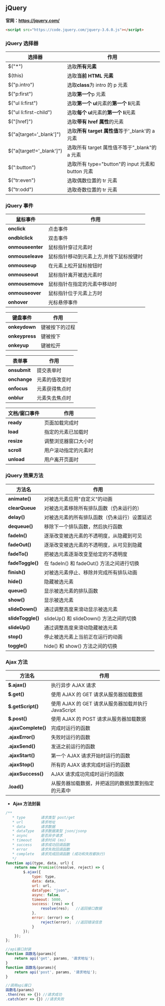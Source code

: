 ## jQuery

**官网：<https://jquery.com/>**

```html
<script src="https://code.jquery.com/jquery-3.6.0.js"></script>
```

### jQuery 选择器

| 选择器                    | 作用                                              |
| ------------------------- | ------------------------------------------------- |
| \$("\*")                  | 选取**所有元素**                                  |
| \$(this)                  | 选取**当前 HTML 元素**                            |
| \$("p.intro")             | 选取**class**为 intro 的 p 元素                   |
| \$("p:first")             | 选取**第一个**p 元素                              |
| \$("ul li:first")         | 选取**第一个 ul**元素的**第一个 li**元素          |
| \$("ul li:first-child")   | 选取**每个 ul**元素的**第一个 li**元素            |
| \$("[href]")              | 选取**带有 href 属性**的元素                      |
| \$("a[target='_blank']")  | 选取**所有 target 属性值**等于'\_blank'的 a 元素  |
| \$("a[target!='_blank']") | 选取所有 target 属性值不等于"\_blank"的 a 元素    |
| \$(":button")             | 选取所有 type="button"的 input 元素和 button 元素 |
| \$("tr:even")             | 选取偶数位置的 tr 元素                            |
| \$("tr:odd")              | 选取奇数位置的 tr 元素                            |

### jQuery 事件

| 鼠标事件       | 作用                                    |
| -------------- | --------------------------------------- |
| **onclick**      | 点击事件                                |
| **ondblclick**   | 双击事件                                |
| **onmouseenter** | 鼠标指针穿过元素时                      |
| **onmouseleave** | 鼠标指针移动到元素上方,并按下鼠标按键时 |
| **onmouseup**    | 在元素上松开鼠标按钮时                  |
| **onmouseout**   | 鼠标指针离开被选元素时                  |
| **onmousemove**  | 鼠标指针在指定的元素中移动时            |
| **onmouseover**  | 鼠标指针位于元素上方时                  |
| **onhover**      | 光标悬停事件                            |

| 键盘事件     | 作用           |
| ------------ | -------------- |
| **onkeydown**  | 键被按下的过程 |
| **onkeypress** | 键被按下       |
| **onkeyup**    | 键被松开       |

| 表单事     | 作用           |
| ---------- | -------------- |
| **onsubmit** | 提交表单时     |
| **onchange** | 元素的值改变时 |
| **onfocus**  | 元素获得焦点时 |
| **onblur**   | 元素失去焦点时 |

| 文档/窗口事件 | 作用                 |
| ------------- | -------------------- |
| **ready**     | 页面加载完成时       |
| **load**      | 指定的元素已加载时   |
| **resize**    | 调整浏览器窗口大小时 |
| **scroll**    | 用户滚动指定的元素时 |
| **unload**    | 用户离开页面时       |

### jQuery 效果方法

| 方法名            | 作用                                         |
| ----------------- | -------------------------------------------- |
| **animate()**     | 对被选元素应用"自定义"的动画                 |
| **clearQueue**    | 对被选元素移除所有排队函数（仍未运行的）     |
| **delay()**       | 对被选元素的所有排队函数（仍未运行）设置延迟 |
| **dequeue()**     | 移除下一个排队函数，然后执行函数             |
| **fadeIn()**      | 逐渐改变被选元素的不透明度，从隐藏到可见     |
| **fadeOut()**     | 逐渐改变被选元素的不透明度，从可见到隐藏     |
| **fadeTo()**      | 把被选元素逐渐改变至给定的不透明度           |
| **fadeToggle()**  | 在 fadeIn() 和 fadeOut() 方法之间进行切换    |
| **finish()**      | 对被选元素停止、移除并完成所有排队动画       |
| **hide()**        | 隐藏被选元素                                 |
| **queue()**       | 显示被选元素的排队函数                       |
| **show()**        | 显示被选元素                                 |
| **slideDown()**   | 通过调整高度来滑动显示被选元素               |
| **slideToggle()** | slideUp() 和 slideDown() 方法之间的切换      |
| **slideUp()**     | 通过调整高度来滑动隐藏被选元素               |
| **stop()**        | 停止被选元素上当前正在运行的动画             |
| **toggle()**      | hide() 和 show() 方法之间的切换              |

### Ajax 方法

| 方法名              | 作用                                               |
| ------------------- | -------------------------------------------------- |
| **\$.ajax()**       | 执行异步 AJAX 请求                                 |
| **\$.get()**        | 使用 AJAX 的 GET 请求从服务器加载数据              |
| **\$.getScript()**  | 使用 AJAX 的 GET 请求从服务器加载并执行 JavaScript |
| **\$.post()**       | 使用 AJAX 的 POST 请求从服务器加载数据             |
| **.ajaxComplete()** | 完成时运行的函数                                   |
| **.ajaxError()**    | 失败时运行的函数                                   |
| **.ajaxSend()**     | 发送之前运行的函数                                 |
| **.ajaxStart()**    | 第一个 AJAX 请求开始时运行的函数                   |
| **.ajaxStop()**     | 所有的 AJAX 请求完成时运行的函数                   |
| **.ajaxSuccess()**  | AJAX 请求成功完成时运行的函数                      |
| **.load()**         | 从服务器加载数据，并把返回的数据放置到指定的元素中 |

- **Ajax 方法封装**

```js
/**
   * type 		请求类型 post/get
   * url 		请求地址
   * data		请求数据
   * dataType	请求数据类型 json/jsonp
   * async		是否异步请求
   * timeout	请求时间 (ms)
   * success 	请求成功回调函数
   * error 		请求失败回调函数
   * complete	请求完成回调函数 (成功和失败都执行)
   */
function api(type, data, url) {
    return new Promise((resolve, reject) => {
        $.ajax({
			type: type,
			data: data,
			url: url,
			dataType: "json",
   			async: false,
   			timeout: 5000,
			success: (res) => {
				resolve(res); 	//返回接口数据
			},
			error: (error) => {
				reject(error);  //返回错误信息
			}
		});
    });
};

//api接口封装
function 函数名(params){
	return api('get', params, '请求地址');
}
function 函数名(params){
	return api('post', params, '请求地址');
}

//调用api接口
函数名(params)
.then(res => {}) //请求成功
.catch(err => {}) //请求失败
```

